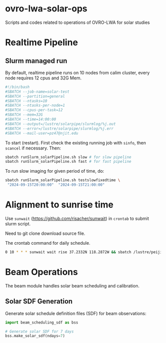 # ovro-lwa-solar-ops

Scripts and codes related to operations of OVRO-LWA for solar studies

# Realtime Pipeline

## Slurm managed run


By default, realtime pipeline runs on 10 nodes from calim cluster, every node requires 12 cpus and 32G Mem.

```bash
#!/bin/bash
#SBATCH --job-name=solar-test
#SBATCH --partition=general
#SBATCH --ntasks=10
#SBATCH --ntasks-per-node=1
#SBATCH --cpus-per-task=12
#SBATCH --mem=32G
#SBATCH --time=14:00:00
#SBATCH --output=/lustre/solarpipe/slurmlog/%j.out
#SBATCH --error=/lustre/solarpipe/slurmlog/%j.err
#SBATCH --mail-user=pz47@njit.edu
```

To start (restart). First check the existing running job with `sinfo`, then `scancel` if necessary. Then:

```bash
sbatch runSlurm_solarPipeline.sh slow # for slow pipeline
sbatch runSlurm_solarPipeline.sh fast # for fast pipeline
```


To run slow imaging for given period of time, do:

```bash
sbatch runSlurm_solarPipeline.sh testslowfixedtime \
 "2024-09-15T20:00:00"  "2024-09-15T21:00:00" 
```


# Alignment to sunrise time

 Use `sunwait` (https://github.com/risacher/sunwait) in `crontab` to submit slurm script.

Need to git clone download source file.

The crontab command for daily schedule.

```bash
0 10 * * * sunwait wait rise 37.2332N 118.2872W && sbatch /lustre/peijin/ovro-lwa-solar-ops/runSlurm_solarPipeline.sh slow
```



# Beam Operations

The beam module handles solar beam scheduling and calibration.

## Solar SDF Generation

Generate solar schedule definition files (SDF) for beam observations:

```python
import beam_scheduling_sdf as bss

# Generate solar SDF for 7 days
bss.make_solar_sdf(ndays=7)
```


